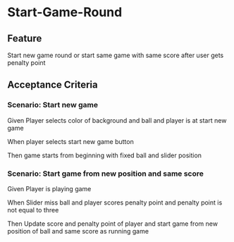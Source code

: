 # Start-Game-Round

## Feature

Start new game round or start same game
with same score after user gets penalty point

## Acceptance Criteria

### Scenario: Start new game

Given Player selects color of background
and ball and player is at start new game

When player selects start new game button

Then game starts from beginning with fixed
ball and slider position

### Scenario: Start game from new position and same score

Given Player is playing game

When Slider miss ball and player scores penalty point
and penalty point is not equal to three

Then Update score and penalty point of player and start
game from new position of ball and same score as running game
